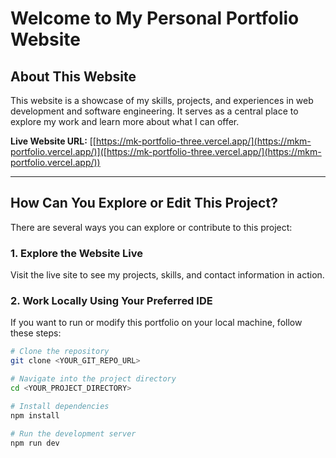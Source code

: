 # Welcome to My Personal Portfolio Website

## About This Website

This website is a showcase of my skills, projects, and experiences in web development and software engineering. It serves as a central place to explore my work and learn more about what I can offer.

**Live Website URL:** [[https://mk-portfolio-three.vercel.app/](https://mkm-portfolio.vercel.app/)]([https://mk-portfolio-three.vercel.app/](https://mkm-portfolio.vercel.app/))

---

## How Can You Explore or Edit This Project?

There are several ways you can explore or contribute to this project:

### 1. Explore the Website Live

Visit the live site to see my projects, skills, and contact information in action.

### 2. Work Locally Using Your Preferred IDE

If you want to run or modify this portfolio on your local machine, follow these steps:

```sh
# Clone the repository
git clone <YOUR_GIT_REPO_URL>

# Navigate into the project directory
cd <YOUR_PROJECT_DIRECTORY>

# Install dependencies
npm install

# Run the development server
npm run dev
